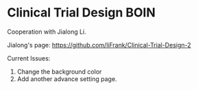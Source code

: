 # Clinical Trial Design BOIN
Cooperation with Jialong Li.

Jialong's page:
https://github.com/liFrank/Clinical-Trial-Design-2



Current Issues:

1. Change the background color
2. Add another advance setting page.
